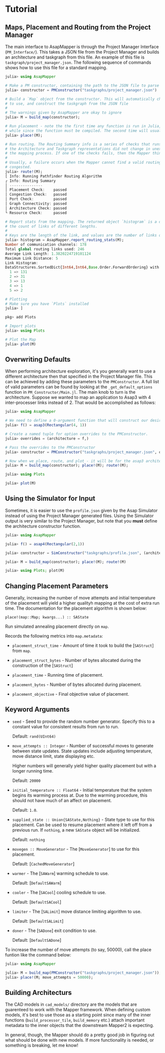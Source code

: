 # Tutorial

## Maps, Placement and Routing from the Project Manager

The main interface to AsapMapper is through the Project Manager Interface (`PM_Interface/`).
This takes a JSON file from the Project Manager and builds an architecture and taskgraph
from this file. An example of this file is `taskgraph/project_manager.json`. The following
sequence of commands shows how to use this file for a standard mapping.

```julia
julia> using AsapMapper

# Make a PM constructor, containing the path to the JSON file to parse
julia> constructor = PMConstructor("taskgraphs/project_manager.json")

# Build a `Map` object from the constructor. This will automatically choose the architecture
# to use, and construct the taskgraph from the JSON file
#
# The warnings given by AsapMapper are okay to ignore
julia> M = build_map(constructor);

# Run placement - note the the first time any function is run in Julia, it may take a little
# while since the function must be compiled. The second time will usually be much snappier.
julia> place!(M);

# Run routing. The Routing Summary info is a series of checks that runs to make sure that
# the Architecture and Taskgraph representations did not change in unexpected ways during
# the mapping process. If one of the checks fails, then the Mapper thinks something is wrong.
#
# Usually, a failure occurs when the Mapper cannot find a valid routing and the result is
# congested.
julia> route!(M);
[ Info: Running Pathfinder Routing Algorithm
┌ Info: Routing Summary
│ ---------------
│ Placement Check:    passed
│ Congestion Check:   passed
│ Port Check:         passed
│ Graph Connectivity: passed
│ Architecture Check: passed
└ Resource Check:     passed

# Report stats from the mapping. The returned object `histogram` is a dictionary containing
# the count of links of different lengths.
#
# Keys are the length of the link, and values are the number of links of that length
julia> histogram = AsapMapper.report_routing_stats(M);
Number of communication channels: 178
Total global routing links used: 246
Average Link Length: 1.3820224719101124
Maximum Link Distance: 5
Link Histogram:
DataStructures.SortedDict{Int64,Int64,Base.Order.ForwardOrdering} with 5 entries:
  1 => 131
  2 => 31
  3 => 13
  4 => 1
  5 => 2

# Plotting
# Make sure you have `Plots` installed
julia> ]

pkg> add Plots

# Import plots
julia> using Plots

# Plot the Map
julia> plot(M)
```

## Overwriting Defaults

When performing architecture exploration, it's you generally want to use a different 
architecture then that specified in the Project Manager file. This can be achieved by adding
these parameters to the `PMConstructor`. A full list of valid parameters can be found by
looking at the `_get_default_options` function in `PM_Constructor/Main.jl`. The main knob
to turn is the architecture. Suppose we wanted to map an application to Asap3 with 4 
inter-processer links instead of 2. That would be accomplished as follows:
```julia
julia> using AsapMapper

# We need to define a 0-argument function that will construct our desired architecture
julia> f() = asap3(Rectangular(4, 1))

# Create a named tuple for option overrides to the PMConstructor.
julia> overrides = (architecture = f,)

# Pass the overrides to the PMConstructor
julia> constructor = PMConstructor("taskgraphs/project_manager.json", overrides)

# Now when we place, route, and plot - it will be for the asap3 architecture
julia> M = build_map(constructor); place!(M); route!(M);

julia> using Plots

julia> plot(M)
```

## Using the Simulator for Input

Sometimes, it is easier to use the `profile.json` given by the Asap Simulator instead of 
using the Project Manager generated files. Using the Simulator output is very similar to the
Project Manager, but note that you **must** define the architecture constructor function.
```julia
julia> using AsapMapper

julia> f() = asap4(Rectangular(2,1))

julia> constructor = SimConstructor("taskgraphs/profile.json", (architecture = f,))

julia> M = build_map(constructor); place!(M); route!(M)

julia> using Plots; plot(M)
```

## Changing Placement Parameters

Generally, increasing the number of move attempts and initial temperature of the placement
will yield a higher qualityh mapping at the cost of extra run time. The documentation for
the placement algorithm is shown below:

```
place!(map::Map; kwargs...) :: SAState
```

Run simulated annealing placement directly on `map`.

Records the following metrics into `map.metadata`:

* `placement_struct_time` - Amount of time it took to build the 
    [`SAStruct`] from `map`.

* `placement_struct_bytes` - Number of bytes allocated during the construction
    of the [`SAStruct`]

* `placement_time` - Running time of placement.

* `placement_bytes` - Number of bytes allocated during placement.

* `placement_objective` - Final objective value of placement.

Keyword Arguments
-----------------
* `seed` - Seed to provide the random number generator. Specify this to a 
    constant value for consistent results from run to run.

    Default: `rand(UInt64)`

* `move_attempts :: Integer` - Number of successful moves to generate between
    state updates. State updates include adjusting temperature, move distance
    limit, state displaying etc.

    Higher numbers will generally yield higher quality placement but with a
    longer running time.

    Default: `20000`

* `initial_temperature :: Float64` - Initial temperature that the system begins
    its warming process at. Due to the warming procedure, this should not have
    much of an affect on placement.

    Default: `1.0`.

* `supplied_state :: Union{SAState,Nothing}` - State type to use for this 
    placement. Can be used to resume placement where it left off from a previous
    run. If `nothing`, a new `SAState` object will be initialized.

    Default: `nothing`

* `movegen :: MoveGenerator` - The [`MoveGenerator`] to use for this 
    placement.

    Default: [`CachedMoveGenerator`]

* `warmer` - The [`SAWarm`] warming schedule to use.

    Default: [`DefaultSAWarm`]

* `cooler` - The [`SACool`] cooling schedule to use.

    Default: [`DefaultSACool`]

* `limiter` - The [`SALimit`] move distance limiting algorithm to 
    use.

    Default: [`DefaultSALimit`]

* `doner` - The [`SADone`] exit condition to use.

    Default: [`DefaultSADone`]

To increase the number of move attempts (to say, 50000), call the place funtion like the
command below:
```julia
julia> using AsapMapper

julia> M = build_map(PMConstructor("taskgraphs/project_manager.json"));
julia> place!(M; move_attempts = 50000);
```

## Building Architecturs

The CAD models in `cad_models/` directory are the models that are guarenteed to work with 
the Mapper framework. When defining custom models, it's best to use those as a starting 
point since many of the inner functions (`build_processor_tile`, `build_memory` etc.) attach
important metadata to the inner objects that the downstream Mapper2 is expecting.

In general, though, the Mapper should do a pretty good job in figuring out what should be
done with new models. If more functionality is needed, or something is breaking, let me know!
